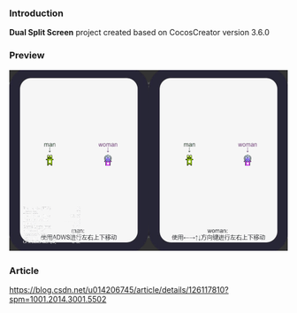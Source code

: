 ### Introduction
**Dual Split Screen** project created based on CocosCreator version 3.6.0

### Preview
![image](../../../gif/202201/2022012032.gif)

### Article
https://blog.csdn.net/u014206745/article/details/126117810?spm=1001.2014.3001.5502